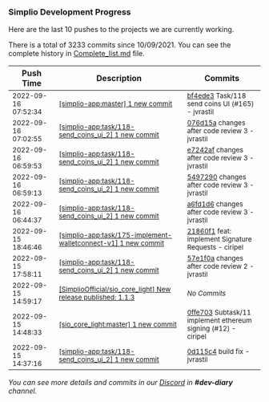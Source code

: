 
### Simplio Development Progress

Here are the last 10 pushes to the projects we are currently working.

There is a total of 3233 commits since 10/09/2021. You can see the complete history in
 [Complete_list.md](Complete_list.md) file.

| Push Time | Description | Commits |
| --- | --- | --- |
| <sub>2022-09-16 07:52:34</sub> | <sub>[[simplio-app:master] 1 new commit](https://github.com/SimplioOfficial/simplio-app/commit/bf4ede3ace50fe146bd9c380ca8529a2e86442d2)</sub> | <sub>[bf4ede3](https://github.com/SimplioOfficial/simplio-app/commit/bf4ede3ace50fe146bd9c380ca8529a2e86442d2) Task/118 send coins UI (#165) - jvrastil</sub> |
| <sub>2022-09-16 07:02:55</sub> | <sub>[[simplio-app:task/118\-send\_coins\_ui\_2] 1 new commit](https://github.com/SimplioOfficial/simplio-app/commit/076d15a95e9c83221af7dbb78310744ec6245e1a)</sub> | <sub>[076d15a](https://github.com/SimplioOfficial/simplio-app/commit/076d15a95e9c83221af7dbb78310744ec6245e1a) changes after code review 3 - jvrastil</sub> |
| <sub>2022-09-16 06:59:53</sub> | <sub>[[simplio-app:task/118\-send\_coins\_ui\_2] 1 new commit](https://github.com/SimplioOfficial/simplio-app/commit/e7242af0bec05d86212c71c323d1624597d84fb8)</sub> | <sub>[e7242af](https://github.com/SimplioOfficial/simplio-app/commit/e7242af0bec05d86212c71c323d1624597d84fb8) changes after code review 3 - jvrastil</sub> |
| <sub>2022-09-16 06:59:13</sub> | <sub>[[simplio-app:task/118\-send\_coins\_ui\_2] 1 new commit](https://github.com/SimplioOfficial/simplio-app/commit/5497290fd24cdfa7d23472a9c4c380f48f002075)</sub> | <sub>[5497290](https://github.com/SimplioOfficial/simplio-app/commit/5497290fd24cdfa7d23472a9c4c380f48f002075) changes after code review 3 - jvrastil</sub> |
| <sub>2022-09-16 06:44:37</sub> | <sub>[[simplio-app:task/118\-send\_coins\_ui\_2] 1 new commit](https://github.com/SimplioOfficial/simplio-app/commit/a6fd1d6da787de9474ba70d83c79bab3dcb4188d)</sub> | <sub>[a6fd1d6](https://github.com/SimplioOfficial/simplio-app/commit/a6fd1d6da787de9474ba70d83c79bab3dcb4188d) changes after code review 3 - jvrastil</sub> |
| <sub>2022-09-15 18:46:46</sub> | <sub>[[simplio-app:task/175\-implement\-walletconnect\-v1] 1 new commit](https://github.com/SimplioOfficial/simplio-app/commit/21860f186ed76482513a96a1e1a69745fcb95400)</sub> | <sub>[21860f1](https://github.com/SimplioOfficial/simplio-app/commit/21860f186ed76482513a96a1e1a69745fcb95400) feat: implement Signature Requests - ciripel</sub> |
| <sub>2022-09-15 17:58:11</sub> | <sub>[[simplio-app:task/118\-send\_coins\_ui\_2] 1 new commit](https://github.com/SimplioOfficial/simplio-app/commit/57e1f0acbafd56b5667a7f7ce77b13f87832ef52)</sub> | <sub>[57e1f0a](https://github.com/SimplioOfficial/simplio-app/commit/57e1f0acbafd56b5667a7f7ce77b13f87832ef52) changes after code review 2 - jvrastil</sub> |
| <sub>2022-09-15 14:59:17</sub> | <sub>[[SimplioOfficial/sio_core_light] New release published: 1\.1\.3](https://github.com/SimplioOfficial/sio_core_light/releases/tag/1.1.3)</sub> | <sub>_No Commits_</sub> |
| <sub>2022-09-15 14:48:33</sub> | <sub>[[sio_core_light:master] 1 new commit](https://github.com/SimplioOfficial/sio_core_light/commit/0ffe703c9e94666cf49d9f29469f33206dfc49af)</sub> | <sub>[0ffe703](https://github.com/SimplioOfficial/sio_core_light/commit/0ffe703c9e94666cf49d9f29469f33206dfc49af) Subtask/11 implement ethereum signing (#12) - ciripel</sub> |
| <sub>2022-09-15 14:37:16</sub> | <sub>[[simplio-app:task/118\-send\_coins\_ui\_2] 1 new commit](https://github.com/SimplioOfficial/simplio-app/commit/0d115c4ab5f7f8026613d6841ddb2738bb3cc5bd)</sub> | <sub>[0d115c4](https://github.com/SimplioOfficial/simplio-app/commit/0d115c4ab5f7f8026613d6841ddb2738bb3cc5bd) build fix - jvrastil</sub> |

_You can see more details and commits in our [Discord](https://discord.gg/aKhjuwZmdP) in **#dev-diary** channel._
